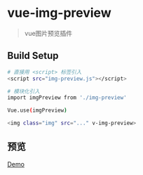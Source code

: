 # vue-img-preview

> vue图片预览插件

## Build Setup

``` bash
# 直接用 <script> 标签引入
<script src="img-preview.js"></script>

# 模块化引入
import imgPreview from './img-preview'

Vue.use(imgPreview)

<img class="img" src="..." v-img-preview>
```

## 预览

<a href="https://zhazhjie.github.io/vue-components-demo/?id=preview">Demo</a>
